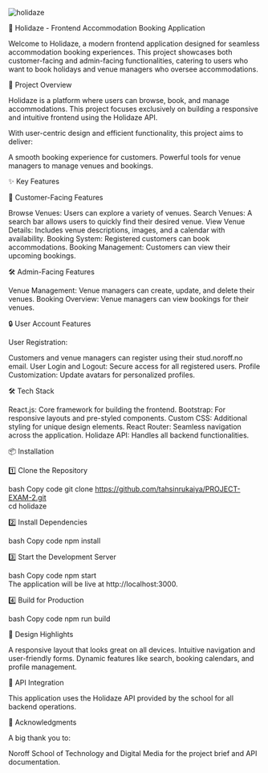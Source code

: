 ![holidaze](https://github.com/user-attachments/assets/e40182f8-aff3-4fb9-8327-27e8e2a48752)

🌴 Holidaze - Frontend Accommodation Booking Application

Welcome to Holidaze, a modern frontend application designed for seamless accommodation booking experiences. This project showcases both customer-facing and admin-facing functionalities, catering to users who want to book holidays and venue managers who oversee accommodations.

🚀 Project Overview

Holidaze is a platform where users can browse, book, and manage accommodations. This project focuses exclusively on building a responsive and intuitive frontend using the Holidaze API.

With user-centric design and efficient functionality, this project aims to deliver:

A smooth booking experience for customers.
Powerful tools for venue managers to manage venues and bookings.

✨ Key Features

🏡 Customer-Facing Features

Browse Venues: Users can explore a variety of venues.
Search Venues: A search bar allows users to quickly find their desired venue.
View Venue Details: Includes venue descriptions, images, and a calendar with availability.
Booking System: Registered customers can book accommodations.
Booking Management: Customers can view their upcoming bookings.

🛠️ Admin-Facing Features

Venue Management: Venue managers can create, update, and delete their venues.
Booking Overview: Venue managers can view bookings for their venues.

🔒 User Account Features

User Registration:

Customers and venue managers can register using their stud.noroff.no email.
User Login and Logout: Secure access for all registered users.
Profile Customization: Update avatars for personalized profiles.

🛠️ Tech Stack

React.js: Core framework for building the frontend.
Bootstrap: For responsive layouts and pre-styled components.
Custom CSS: Additional styling for unique design elements.
React Router: Seamless navigation across the application.
Holidaze API: Handles all backend functionalities.

📦 Installation

1️⃣ Clone the Repository

bash
Copy code
git clone https://github.com/tahsinrukaiya/PROJECT-EXAM-2.git  
cd holidaze 

2️⃣ Install Dependencies

bash
Copy code
npm install 

3️⃣ Start the Development Server

bash
Copy code
npm start  
The application will be live at http://localhost:3000.

4️⃣ Build for Production

bash
Copy code
npm run build

🎨 Design Highlights

A responsive layout that looks great on all devices.
Intuitive navigation and user-friendly forms.
Dynamic features like search, booking calendars, and profile management.

🔗 API Integration

This application uses the Holidaze API provided by the school for all backend operations. 

🌟 Acknowledgments

A big thank you to:

Noroff School of Technology and Digital Media for the project brief and API documentation. 


